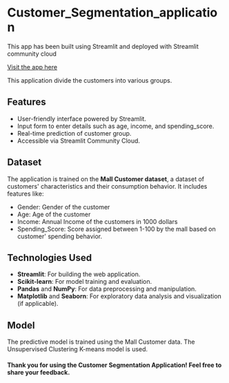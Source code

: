 # Customer_Segmentation_application
This app has been built using Streamlit and deployed with Streamlit community cloud

[Visit the app here](https://customer-segmentation-model.streamlit.app/)

This application divide the customers into various groups.

## Features
- User-friendly interface powered by Streamlit.
- Input form to enter details such as age, income, and spending_score.
- Real-time prediction of customer group.
- Accessible via Streamlit Community Cloud.

## Dataset
The application is trained on the **Mall Customer dataset**, a dataset of customers' characteristics and their consumption behavior. It includes features like:
- Gender: Gender of the customer
- Age: Age of the customer
- Income: Annual Income of the customers in 1000 dollars
- Spending_Score: Score assigned between 1-100 by the mall based on customer' spending behavior.

## Technologies Used
- **Streamlit**: For building the web application.
- **Scikit-learn**: For model training and evaluation.
- **Pandas** and **NumPy**: For data preprocessing and manipulation.
- **Matplotlib** and **Seaborn**: For exploratory data analysis and visualization (if applicable).

## Model
The predictive model is trained using the Mall Customer data. The Unsupervised Clustering K-means model is used.

#### Thank you for using the Customer Segmentation Application! Feel free to share your feedback.
